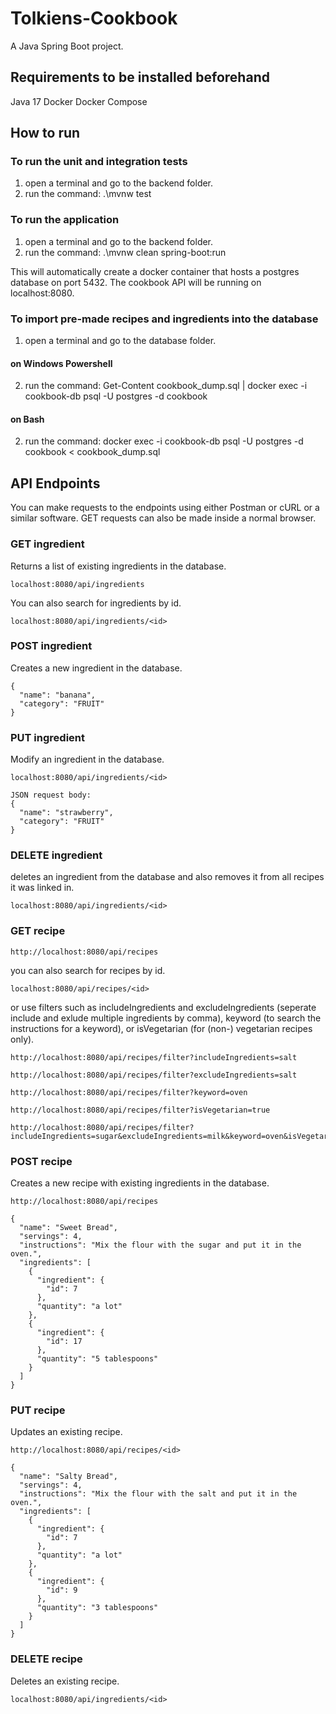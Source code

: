 # Tolkiens-Cookbook
A Java Spring Boot project.

## Requirements to be installed beforehand
Java 17
Docker
Docker Compose

## How to run
### To run the unit and integration tests
1. open a terminal and go to the backend folder. 
2. run the command: .\mvnw test

### To run the application
1. open a terminal and go to the backend folder.
2. run the command: .\mvnw clean spring-boot:run

This will automatically create a docker container that hosts a postgres database on port 5432. The cookbook API will be running on localhost:8080.

### To import pre-made recipes and ingredients into the database
1. open a terminal and go to the database folder.

#### on Windows Powershell
2. run the command: Get-Content cookbook_dump.sql | docker exec -i cookbook-db psql -U postgres -d cookbook

#### on Bash
2. run the command: docker exec -i cookbook-db psql -U postgres -d cookbook < cookbook_dump.sql

## API Endpoints
You can make requests to the endpoints using either Postman or cURL or a similar software. GET requests can also be made inside a normal browser.

### GET ingredient
Returns a list of existing ingredients in the database.

```HTTP GET api/ingredients
localhost:8080/api/ingredients
```

You can also search for ingredients by id.

```HTTP GET api/ingredients{:id}
localhost:8080/api/ingredients/<id>
```

### POST ingredient
Creates a new ingredient in the database. 

```HTTP POST api/ingredient
{
  "name": "banana",
  "category": "FRUIT"
}
```

### PUT ingredient
Modify an ingredient in the database.

```HTTP PUT api/ingredient/{:id}
localhost:8080/api/ingredients/<id>

JSON request body:
{
  "name": "strawberry",
  "category": "FRUIT"
}
```

### DELETE ingredient
deletes an ingredient from the database and also removes it from all recipes it was linked in.

```HTTP DELETE api/ingredient/{:id}
localhost:8080/api/ingredients/<id>
```

### GET recipe
```HTTP GET api/recipes
http://localhost:8080/api/recipes
```

you can also search for recipes by id.
```HTTP GET api/recipes{:id}
localhost:8080/api/recipes/<id>
```

or use filters such as includeIngredients and excludeIngredients (seperate include and exlude multiple ingredients by comma), keyword (to search the instructions for a keyword), or isVegetarian (for (non-) vegetarian recipes only).
```HTTP GET includeIngredients
http://localhost:8080/api/recipes/filter?includeIngredients=salt
```
```HTTP GET excludeIngredients
http://localhost:8080/api/recipes/filter?excludeIngredients=salt
```
```HTTP GET keyword
http://localhost:8080/api/recipes/filter?keyword=oven
```
```HTTP GET isVegetarian
http://localhost:8080/api/recipes/filter?isVegetarian=true
```
```HTTP GET combined
http://localhost:8080/api/recipes/filter?includeIngredients=sugar&excludeIngredients=milk&keyword=oven&isVegetarian=false
```

### POST recipe
Creates a new recipe with existing ingredients in the database.
```HTTP POST api/recipes
http://localhost:8080/api/recipes

{
  "name": "Sweet Bread",
  "servings": 4,
  "instructions": "Mix the flour with the sugar and put it in the oven.",
  "ingredients": [
    {
      "ingredient": {
        "id": 7
      },
      "quantity": "a lot"
    },
    {
      "ingredient": {
        "id": 17
      },
      "quantity": "5 tablespoons"
    }
  ]
}
```

### PUT recipe
Updates an existing recipe.
```HTTP PUT api/recipes/{:id}
http://localhost:8080/api/recipes/<id>

{
  "name": "Salty Bread",
  "servings": 4,
  "instructions": "Mix the flour with the salt and put it in the oven.",
  "ingredients": [
    {
      "ingredient": {
        "id": 7
      },
      "quantity": "a lot"
    },
    {
      "ingredient": {
        "id": 9
      },
      "quantity": "3 tablespoons"
    }
  ]
}
```

### DELETE recipe
Deletes an existing recipe.
```HTTP DELETE api/recipes/{:id}
localhost:8080/api/ingredients/<id>
```